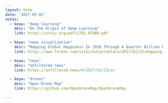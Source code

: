 ```yaml
---
layout: note
date: '2017-03-02'
notes:
  - keyw: "deep learning"
    desc: "On the Origin of Deep Learning"
    link: https://arxiv.org/pdf/1702.07800.pdf

  - keyw: "news visualization"
    desc: "Mapping Global Happiness In 2016 Through A Quarter Billion News Articles"
    link: https://www.forbes.com/sites/kalevleetaru/2017/02/22/mapping-global-happiness-in-2016-through-a-quarter-billion-news-articles/

  - keyw: "news"
    desc: "Unfiltered news"
    link: https://unfiltered.news/#/2017/02/23/es

  - keyw: "drones"
    desc: "Open Drone Map"
    link: https://github.com/OpenDroneMap/OpenDroneMap

---
```

